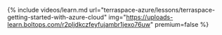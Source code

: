 {% include videos/learn.md
     url="terraspace-azure/lessons/terraspace-getting-started-with-azure-cloud"
     img="https://uploads-learn.boltops.com/r2pljdkczfeyfujambr1jexo76uw"
     premium=false %}